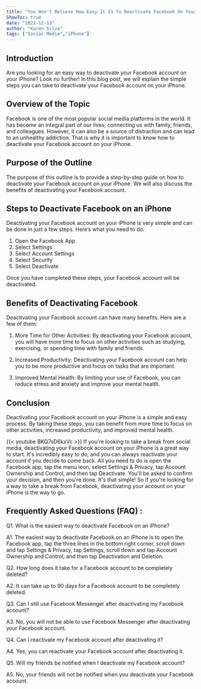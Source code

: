 ```yaml
---
title: "You Won't Believe How Easy It Is To Deactivate Facebook On Your iPhone! Here's How..."
ShowToc: true 
date: "2022-12-13"
author: "Karen Silva" 
tags: ["Social Media","iPhone"]
---
```

## Introduction

Are you looking for an easy way to deactivate your Facebook account on your iPhone? Look no further! In this blog post, we will explain the simple steps you can take to deactivate your Facebook account on your iPhone.

## Overview of the Topic

Facebook is one of the most popular social media platforms in the world. It has become an integral part of our lives, connecting us with family, friends, and colleagues. However, it can also be a source of distraction and can lead to an unhealthy addiction. That is why it is important to know how to deactivate your Facebook account on your iPhone.

## Purpose of the Outline

The purpose of this outline is to provide a step-by-step guide on how to deactivate your Facebook account on your iPhone. We will also discuss the benefits of deactivating your Facebook account.

## Steps to Deactivate Facebook on an iPhone

Deactivating your Facebook account on your iPhone is very simple and can be done in just a few steps. Here’s what you need to do: 

1. Open the Facebook App
2. Select Settings
3. Select Account Settings
4. Select Security
5. Select Deactivate

Once you have completed these steps, your Facebook account will be deactivated.

## Benefits of Deactivating Facebook

Deactivating your Facebook account can have many benefits. Here are a few of them: 

1. More Time for Other Activities: By deactivating your Facebook account, you will have more time to focus on other activities such as studying, exercising, or spending time with family and friends. 

2. Increased Productivity: Deactivating your Facebook account can help you to be more productive and focus on tasks that are important. 

3. Improved Mental Health: By limiting your use of Facebook, you can reduce stress and anxiety and improve your mental health. 

## Conclusion

Deactivating your Facebook account on your iPhone is a simple and easy process. By taking these steps, you can benefit from more time to focus on other activities, increased productivity, and improved mental health.

{{< youtube BKQ7sD6kxVc >}} 
If you're looking to take a break from social media, deactivating your Facebook account on your iPhone is a great way to start. It's incredibly easy to do, and you can always reactivate your account if you decide to come back. All you need to do is open the Facebook app, tap the menu icon, select Settings & Privacy, tap Account Ownership and Control, and then tap Deactivate. You'll be asked to confirm your decision, and then you're done. It's that simple! So if you're looking for a way to take a break from Facebook, deactivating your account on your iPhone is the way to go.

## Frequently Asked Questions (FAQ) :
Q1. What is the easiest way to deactivate Facebook on an iPhone?

A1. The easiest way to deactivate Facebook on an iPhone is to open the Facebook app, tap the three lines in the bottom right corner, scroll down and tap Settings & Privacy, tap Settings, scroll down and tap Account Ownership and Control, and then tap Deactivation and Deletion.

Q2. How long does it take for a Facebook account to be completely deleted?

A2. It can take up to 90 days for a Facebook account to be completely deleted.

Q3. Can I still use Facebook Messenger after deactivating my Facebook account?

A3. No, you will not be able to use Facebook Messenger after deactivating your Facebook account.

Q4. Can I reactivate my Facebook account after deactivating it?

A4. Yes, you can reactivate your Facebook account after deactivating it.

Q5. Will my friends be notified when I deactivate my Facebook account?

A5. No, your friends will not be notified when you deactivate your Facebook account.


